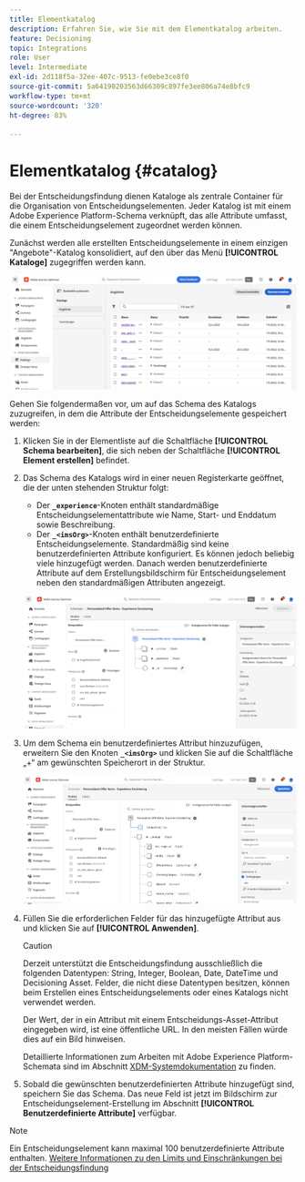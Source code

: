```yaml
---
title: Elementkatalog
description: Erfahren Sie, wie Sie mit dem Elementkatalog arbeiten.
feature: Decisioning
topic: Integrations
role: User
level: Intermediate
exl-id: 2d118f5a-32ee-407c-9513-fe0ebe3ce8f0
source-git-commit: 5a64190203563d66309c897fe3ee806a74e8bfc9
workflow-type: tm+mt
source-wordcount: '320'
ht-degree: 83%

---
```


# Elementkatalog {#catalog}

Bei der Entscheidungsfindung dienen Kataloge als zentrale Container für die Organisation von Entscheidungselementen. Jeder Katalog ist mit einem Adobe Experience Platform-Schema verknüpft, das alle Attribute umfasst, die einem Entscheidungselement zugeordnet werden können.

Zunächst werden alle erstellten Entscheidungselemente in einem einzigen &quot;Angebote&quot;-Katalog konsolidiert, auf den über das Menü **[!UICONTROL Kataloge]** zugegriffen werden kann.

![](assets/catalogs-list.png)

Gehen Sie folgendermaßen vor, um auf das Schema des Katalogs zuzugreifen, in dem die Attribute der Entscheidungselemente gespeichert werden:

1. Klicken Sie in der Elementliste auf die Schaltfläche **[!UICONTROL Schema bearbeiten]**, die sich neben der Schaltfläche **[!UICONTROL Element erstellen]** befindet.

1. Das Schema des Katalogs wird in einer neuen Registerkarte geöffnet, die der unten stehenden Struktur folgt:

   * Der **`_experience`**-Knoten enthält standardmäßige Entscheidungselementattribute wie Name, Start- und Enddatum sowie Beschreibung.
   * Der **`_<imsOrg>`**-Knoten enthält benutzerdefinierte Entscheidungselemente. Standardmäßig sind keine benutzerdefinierten Attribute konfiguriert. Es können jedoch beliebig viele hinzugefügt werden. Danach werden benutzerdefinierte Attribute auf dem Erstellungsbildschirm für Entscheidungselement neben den standardmäßigen Attributen angezeigt.

   ![](assets/catalogs-schema.png)

1. Um dem Schema ein benutzerdefiniertes Attribut hinzuzufügen, erweitern Sie den Knoten **`_<imsOrg>`** und klicken Sie auf die Schaltfläche „+“ am gewünschten Speicherort in der Struktur.

   ![](assets/catalogs-add.png)

1. Füllen Sie die erforderlichen Felder für das hinzugefügte Attribut aus und klicken Sie auf **[!UICONTROL Anwenden]**.

   >[!CAUTION]
   >
   >Derzeit unterstützt die Entscheidungsfindung ausschließlich die folgenden Datentypen: String, Integer, Boolean, Date, DateTime und Decisioning Asset. Felder, die nicht diese Datentypen besitzen, können beim Erstellen eines Entscheidungselements oder eines Katalogs nicht verwendet werden.

   Der Wert, der in ein Attribut mit einem Entscheidungs-Asset-Attribut eingegeben wird, ist eine öffentliche URL. In den meisten Fällen würde dies auf ein Bild hinweisen.

   Detaillierte Informationen zum Arbeiten mit Adobe Experience Platform-Schemata sind im Abschnitt [XDM-Systemdokumentation](https://experienceleague.adobe.com/docs/experience-platform/xdm/ui/overview.html?lang=de) zu finden.

1. Sobald die gewünschten benutzerdefinierten Attribute hinzugefügt sind, speichern Sie das Schema. Das neue Feld ist jetzt im Bildschirm zur Entscheidungselement-Erstellung im Abschnitt **[!UICONTROL Benutzerdefinierte Attribute]** verfügbar.

>[!NOTE]
>
>Ein Entscheidungselement kann maximal 100 benutzerdefinierte Attribute enthalten. [Weitere Informationen zu den Limits und Einschränkungen bei der Entscheidungsfindung](gs-experience-decisioning.md#guardrails)
